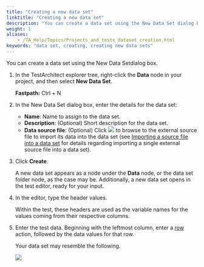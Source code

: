 ```yaml
--- 
title: "Creating a new data set"
linktitle: "Creating a new data set"
description: "You can create a data set using the New Data Set dialog box."
weight: 1
aliases: 
    - /TA_Help/Topics/Projects_and_tests_dataset_creation.html
keywords: "data set, creating, creating new data sets"
---
```


You can create a data set using the New Data Setdialog box.

1.  In the TestArchitect explorer tree, right-click the **Data** node in your project, and then select **New Data Set**.

    **Fastpath:** Ctrl + N

2.  In the New Data Set dialog box, enter the details for the data set:

    -   **Name**: Name to assign to the data set.
    -   **Description**: \(Optional\) Short description for the data set.
    -   **Data source file**: \(Optional\) Click ![](/images/TA_Help/Images/btn.browse-ellipsis.01.png) to browse to the external source file to import its data into the data set \(see [Importing a source file into a data set](/TA_Help/Topics/Projects_and_tests_dataset_importing.html) for details regarding importing a single external source file into a data set\).
3.  Click **Create**.

    A new data set appears as a node under the **Data** node, or the data set folder node, as the case may be. Additionally, a new data set opens in the test editor, ready for your input.

4.  In the editor, type the header values.

    Within the test, these headers are used as the variable names for the values coming from their respective columns.

5.  Enter the test data. Beginning with the leftmost column, enter a [row](/TA_Automation/Topics/bia_row.html) action, followed by the data values for that row.

    Your data set may resemble the following.

    ![](/images/TA_Help/Images/data_set_creation.png)




